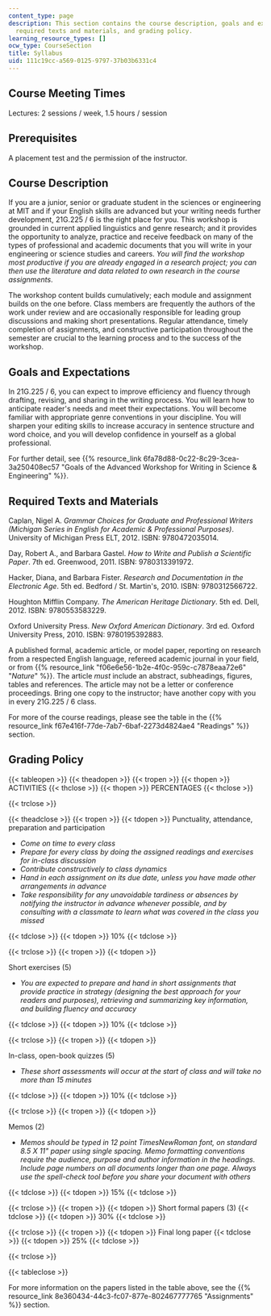 ```yaml
---
content_type: page
description: This section contains the course description, goals and expectations,
  required texts and materials, and grading policy.
learning_resource_types: []
ocw_type: CourseSection
title: Syllabus
uid: 111c19cc-a569-0125-9797-37b03b6331c4
---
```


Course Meeting Times
--------------------

Lectures: 2 sessions / week, 1.5 hours / session

Prerequisites
-------------

A placement test and the permission of the instructor.

Course Description
------------------

If you are a junior, senior or graduate student in the sciences or engineering at MIT and if your English skills are advanced but your writing needs further development, 21G.225 / 6 is the right place for you. This workshop is grounded in current applied linguistics and genre research; and it provides the opportunity to analyze, practice and receive feedback on many of the types of professional and academic documents that you will write in your engineering or science studies and careers. _You will find the workshop most productive if you are already engaged in a research project; you can then use the literature and data related to own research in the course assignments_.

The workshop content builds cumulatively; each module and assignment builds on the one before. Class members are frequently the authors of the work under review and are occasionally responsible for leading group discussions and making short presentations. Regular attendance, timely completion of assignments, and constructive participation throughout the semester are crucial to the learning process and to the success of the workshop.

Goals and Expectations
----------------------

In 21G.225 / 6, you can expect to improve efficiency and fluency through drafting, revising, and sharing in the writing process. You will learn how to anticipate reader's needs and meet their expectations. You will become familiar with appropriate genre conventions in your discipline. You will sharpen your editing skills to increase accuracy in sentence structure and word choice, and you will develop confidence in yourself as a global professional.

For further detail, see {{% resource_link 6fa78d88-0c22-8c29-3cea-3a250408ec57 "Goals of the Advanced Workshop for Writing in Science & Engineering" %}}.

Required Texts and Materials
----------------------------

Caplan, Nigel A. _Grammar Choices for Graduate and Professional Writers (Michigan Series in English for Academic & Professional Purposes)_. University of Michigan Press ELT, 2012. ISBN: 9780472035014.

Day, Robert A., and Barbara Gastel. _How to Write and Publish a Scientific Paper_. 7th ed. Greenwood, 2011. ISBN: 9780313391972.

Hacker, Diana, and Barbara Fister. _Research and Documentation in the Electronic Age_. 5th ed. Bedford / St. Martin's, 2010. ISBN: 9780312566722.

Houghton Mifflin Company. _The American Heritage Dictionary_. 5th ed. Dell, 2012. ISBN: 9780553583229.

Oxford University Press. _New Oxford American Dictionary_. 3rd ed. Oxford University Press, 2010. ISBN: 9780195392883.

A published formal, academic article, or model paper, reporting on research from a respected English language, refereed academic journal in your field, or from {{% resource_link "f06e6e56-1b2e-4f0c-959c-c7878eaa72e6" "_Nature_" %}}. The article _must_ include an abstract, subheadings, figures, tables and references. The article may not be a letter or conference proceedings. Bring one copy to the instructor; have another copy with you in every 21G.225 / 6 class.

For more of the course readings, please see the table in the {{% resource_link f67e416f-77de-7ab7-6baf-2273d4824ae4 "Readings" %}} section.

Grading Policy
--------------

{{< tableopen >}}
{{< theadopen >}}
{{< tropen >}}
{{< thopen >}}
ACTIVITIES
{{< thclose >}}
{{< thopen >}}
PERCENTAGES
{{< thclose >}}

{{< trclose >}}

{{< theadclose >}}
{{< tropen >}}
{{< tdopen >}}
Punctuality, attendance, preparation and participation

*   _Come on time to every class_
*   _Prepare for every class by doing the assigned readings and exercises for in-class discussion_
*   _Contribute constructively to class dynamics_
*   _Hand in each assignment on its due date, unless you have made other arrangements in advance_
*   _Take responsibility for any unavoidable tardiness or absences by notifying the instructor in advance whenever possible, and by consulting with a classmate to learn what was covered in the class you missed_


{{< tdclose >}}
{{< tdopen >}}
10%
{{< tdclose >}}

{{< trclose >}}
{{< tropen >}}
{{< tdopen >}}


Short exercises (5)

*   _You are expected to prepare and hand in short assignments that provide practice in strategy (designing the best approach for your readers and purposes), retrieving and summarizing key information, and building fluency and accuracy_


{{< tdclose >}}
{{< tdopen >}}
10%
{{< tdclose >}}

{{< trclose >}}
{{< tropen >}}
{{< tdopen >}}


In-class, open-book quizzes (5)

*   _These short assessments will occur at the start of class and will take no more than 15 minutes_


{{< tdclose >}}
{{< tdopen >}}
10%
{{< tdclose >}}

{{< trclose >}}
{{< tropen >}}
{{< tdopen >}}


Memos (2)

*   _Memos should be typed in 12 point TimesNewRoman font, on standard 8.5 X 11" paper using single spacing. Memo formatting conventions require the audience, purpose and author information in the headings. Include page numbers on all documents longer than one page. Always use the spell-check tool before you share your document with others_


{{< tdclose >}}
{{< tdopen >}}
15%
{{< tdclose >}}

{{< trclose >}}
{{< tropen >}}
{{< tdopen >}}
Short formal papers (3)
{{< tdclose >}}
{{< tdopen >}}
30%
{{< tdclose >}}

{{< trclose >}}
{{< tropen >}}
{{< tdopen >}}
Final long paper
{{< tdclose >}}
{{< tdopen >}}
25%
{{< tdclose >}}

{{< trclose >}}

{{< tableclose >}}

For more information on the papers listed in the table above, see the {{% resource_link 8e360434-44c3-fc07-877e-802467777765 "Assignments" %}} section.
